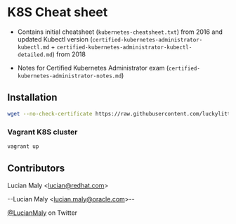 # K8S Cheat sheet

* Contains initial cheatsheet (`kubernetes-cheatsheet.txt`) from 2016 and updated Kubectl version (`certified-kubernetes-administrator-kubectl.md` + `certified-kubernetes-administrator-kubectl-detailed.md`) from 2018

* Notes for Certified Kubernetes Administrator exam (`certified-kubernetes-administrator-notes.md`)

## Installation

```bash
wget --no-check-certificate https://raw.githubusercontent.com/luckylittle/kubernetes-cheatsheet/master/kubernetes-cheatsheet.txt
```

### Vagrant K8S cluster

```bash
vagrant up
```

## Contributors

Lucian Maly <<lucian@redhat.com>>

--Lucian Maly <<lucian.maly@oracle.com>>--

[@LucianMaly](https://twitter.com/LucianMaly) on Twitter
